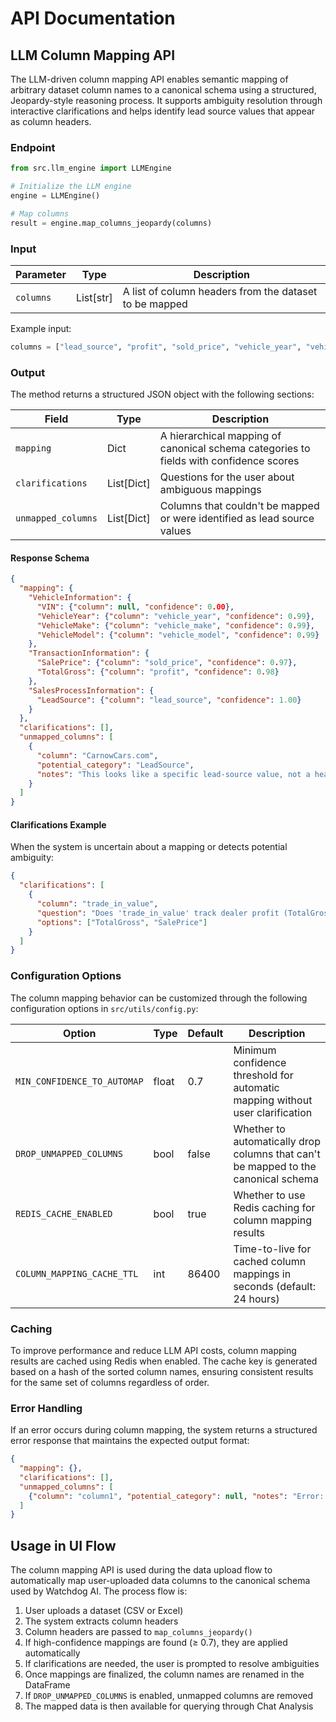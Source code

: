 # API Documentation

## LLM Column Mapping API

The LLM-driven column mapping API enables semantic mapping of arbitrary dataset column names to a canonical schema using a structured, Jeopardy-style reasoning process. It supports ambiguity resolution through interactive clarifications and helps identify lead source values that appear as column headers.

### Endpoint

```python
from src.llm_engine import LLMEngine

# Initialize the LLM engine
engine = LLMEngine()

# Map columns
result = engine.map_columns_jeopardy(columns)
```

### Input

| Parameter | Type | Description |
|-----------|------|-------------|
| `columns` | List[str] | A list of column headers from the dataset to be mapped |

Example input:
```python
columns = ["lead_source", "profit", "sold_price", "vehicle_year", "vehicle_make", "vehicle_model", "CarnowCars.com"]
```

### Output

The method returns a structured JSON object with the following sections:

| Field | Type | Description |
|-------|------|-------------|
| `mapping` | Dict | A hierarchical mapping of canonical schema categories to fields with confidence scores |
| `clarifications` | List[Dict] | Questions for the user about ambiguous mappings |
| `unmapped_columns` | List[Dict] | Columns that couldn't be mapped or were identified as lead source values |

#### Response Schema

```json
{
  "mapping": {
    "VehicleInformation": {
      "VIN": {"column": null, "confidence": 0.00},
      "VehicleYear": {"column": "vehicle_year", "confidence": 0.99},
      "VehicleMake": {"column": "vehicle_make", "confidence": 0.99},
      "VehicleModel": {"column": "vehicle_model", "confidence": 0.99}
    },
    "TransactionInformation": {
      "SalePrice": {"column": "sold_price", "confidence": 0.97},
      "TotalGross": {"column": "profit", "confidence": 0.98}
    },
    "SalesProcessInformation": {
      "LeadSource": {"column": "lead_source", "confidence": 1.00}
    }
  },
  "clarifications": [],
  "unmapped_columns": [
    {
      "column": "CarnowCars.com",
      "potential_category": "LeadSource",
      "notes": "This looks like a specific lead-source value, not a header."
    }
  ]
}
```

#### Clarifications Example

When the system is uncertain about a mapping or detects potential ambiguity:

```json
{
  "clarifications": [
    {
      "column": "trade_in_value",
      "question": "Does 'trade_in_value' track dealer profit (TotalGross) or vehicle sale price (SalePrice)?",
      "options": ["TotalGross", "SalePrice"]
    }
  ]
}
```

### Configuration Options

The column mapping behavior can be customized through the following configuration options in `src/utils/config.py`:

| Option | Type | Default | Description |
|--------|------|---------|-------------|
| `MIN_CONFIDENCE_TO_AUTOMAP` | float | 0.7 | Minimum confidence threshold for automatic mapping without user clarification |
| `DROP_UNMAPPED_COLUMNS` | bool | false | Whether to automatically drop columns that can't be mapped to the canonical schema |
| `REDIS_CACHE_ENABLED` | bool | true | Whether to use Redis caching for column mapping results |
| `COLUMN_MAPPING_CACHE_TTL` | int | 86400 | Time-to-live for cached column mappings in seconds (default: 24 hours) |

### Caching

To improve performance and reduce LLM API costs, column mapping results are cached using Redis when enabled. The cache key is generated based on a hash of the sorted column names, ensuring consistent results for the same set of columns regardless of order.

### Error Handling

If an error occurs during column mapping, the system returns a structured error response that maintains the expected output format:

```json
{
  "mapping": {},
  "clarifications": [],
  "unmapped_columns": [
    {"column": "column1", "potential_category": null, "notes": "Error: [error details]"}
  ]
}
```

## Usage in UI Flow

The column mapping API is used during the data upload flow to automatically map user-uploaded data columns to the canonical schema used by Watchdog AI. The process flow is:

1. User uploads a dataset (CSV or Excel)
2. The system extracts column headers
3. Column headers are passed to `map_columns_jeopardy()`
4. If high-confidence mappings are found (≥ 0.7), they are applied automatically
5. If clarifications are needed, the user is prompted to resolve ambiguities
6. Once mappings are finalized, the column names are renamed in the DataFrame
7. If `DROP_UNMAPPED_COLUMNS` is enabled, unmapped columns are removed
8. The mapped data is then available for querying through Chat Analysis